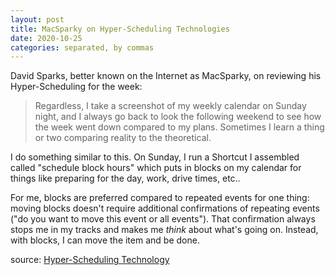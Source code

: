 ```yaml
---
layout: post
title: MacSparky on Hyper-Scheduling Technologies
date: 2020-10-25
categories: separated, by commas
---
```

David Sparks, better known on the Internet as MacSparky, on reviewing his Hyper-Scheduling for the week: 

> Regardless, I take a screenshot of my weekly calendar on Sunday night, and I always go back to look the following weekend to see how the week went down compared to my plans. Sometimes I learn a thing or two comparing reality to the theoretical.

I do something similar to this. On Sunday, I run  a Shortcut I assembled called "schedule block hours" which puts in blocks on my calendar for things like preparing for the day, work, drive times, etc.. 

For me, blocks are preferred compared to repeated events for one thing: moving blocks doesn't require additional confirmations of repeating events ("do you want to move this event or all events"). That confirmation always stops me in my tracks and makes me *think* about what's going on. Instead, with blocks, I can move the item and be done. 

source: [Hyper-Scheduling Technology](https://www.macsparky.com/blog/2020/10/hyper-scheduling-technology)